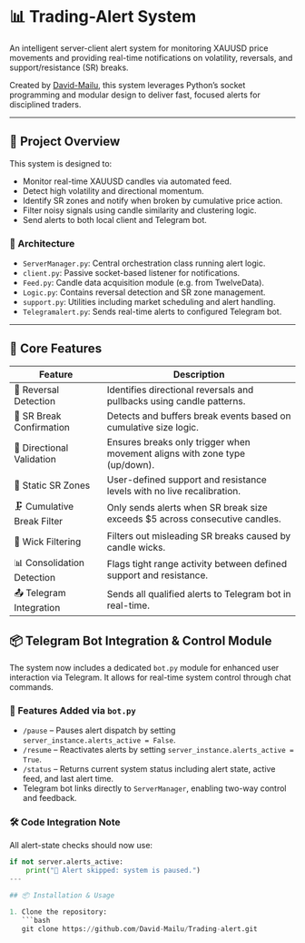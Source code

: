 # 📊 Trading-Alert System

An intelligent server-client alert system for monitoring XAUUSD price movements and providing real-time notifications on volatility, reversals, and support/resistance (SR) breaks.

Created by [David-Mailu](https://github.com/David-Mailu), this system leverages Python’s socket programming and modular design to deliver fast, focused alerts for disciplined traders.

---

## 🚀 Project Overview

This system is designed to:

- Monitor real-time XAUUSD candles via automated feed.
- Detect high volatility and directional momentum.
- Identify SR zones and notify when broken by cumulative price action.
- Filter noisy signals using candle similarity and clustering logic.
- Send alerts to both local client and Telegram bot.

### 🧱 Architecture

- `ServerManager.py`: Central orchestration class running alert logic.
- `client.py`: Passive socket-based listener for notifications.
- `Feed.py`: Candle data acquisition module (e.g. from TwelveData).
- `Logic.py`: Contains reversal detection and SR zone management.
- `support.py`: Utilities including market scheduling and alert handling.
- `Telegramalert.py`: Sends real-time alerts to configured Telegram bot.

---

## 🧠 Core Features

| Feature                     | Description                                                                 |
|----------------------------|------------------------------------------------------------------------------|
| 🧠 Reversal Detection       | Identifies directional reversals and pullbacks using candle patterns.       |
| 🔔 SR Break Confirmation    | Detects and buffers break events based on cumulative size logic.            |
| 📏 Directional Validation   | Ensures breaks only trigger when movement aligns with zone type (up/down). |
| 🧱 Static SR Zones          | User-defined support and resistance levels with no live recalibration.     |
| 🗜️ Cumulative Break Filter | Only sends alerts when SR break size exceeds $5 across consecutive candles. |
| 🔂 Wick Filtering           | Filters out misleading SR breaks caused by candle wicks.                   |
| 📊 Consolidation Detection | Flags tight range activity between defined support and resistance.         |
| 📤 Telegram Integration     | Sends all qualified alerts to Telegram bot in real-time.                    |
## 📦 Telegram Bot Integration & Control Module

The system now includes a dedicated `bot.py` module for enhanced user interaction via Telegram. It allows for real-time system control through chat commands.

### 🧭 Features Added via `bot.py`
- `/pause` – Pauses alert dispatch by setting `server_instance.alerts_active = False`.
- `/resume` – Reactivates alerts by setting `server_instance.alerts_active = True`.
- `/status` – Returns current system status including alert state, active feed, and last alert time.
- Telegram bot links directly to `ServerManager`, enabling two-way control and feedback.

### 🛠️ Code Integration Note
All alert-state checks should now use:

```python
if not server.alerts_active:
    print("🔕 Alert skipped: system is paused.")
---

## 📦 Installation & Usage

1. Clone the repository:
   ```bash
   git clone https://github.com/David-Mailu/Trading-alert.git
